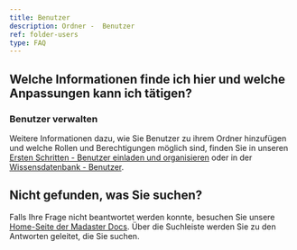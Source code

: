```yaml
---
title: Benutzer
description: Ordner -  Benutzer
ref: folder-users
type: FAQ
---
```


## Welche Informationen finde ich hier und welche Anpassungen kann ich tätigen?

### Benutzer verwalten
Weitere Informationen dazu, wie Sie Benutzer zu ihrem Ordner hinzufügen und welche Rollen und Berechtigungen möglich sind, finden Sie in unseren <a href="/ch/de/get-started/set-up-your-account.html#benutzer-einladen-und-organisieren" target="_blank">Ersten Schritten - Benutzer einladen und organisieren</a> oder in der <a href="/ch/de/knowledge-base/users.html" target="_blank">Wissensdatenbank - Benutzer</a>.

## Nicht gefunden, was Sie suchen?
Falls Ihre Frage nicht beantwortet werden konnte, besuchen Sie unsere <a href="/ch/de/" target="_blank">Home-Seite der Madaster Docs</a>. Über die Suchleiste werden Sie zu den Antworten geleitet, die Sie suchen. 